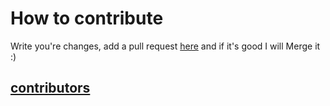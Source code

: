 # How to contribute

Write you're changes, add a pull request [here](https://github.com/NeKroFR/The-Hacker-s-guide/pulls) and if it's good I will Merge it :)

## [contributors](https://github.com/NeKroFR/The-Hacker-s-guide/graphs/contributors)